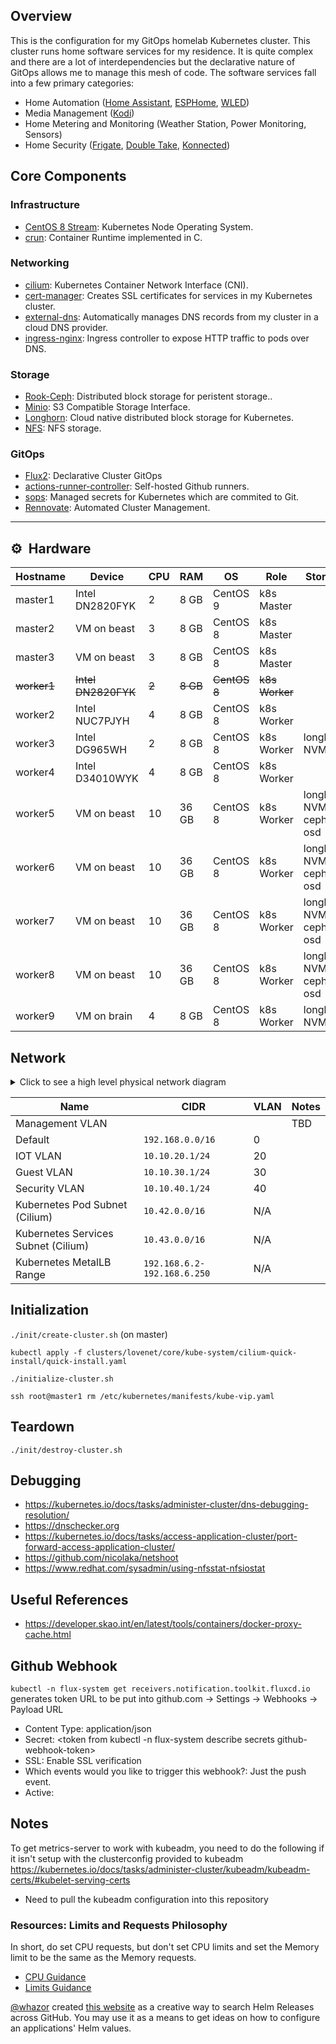 ## Overview
This is the configuration for my GitOps homelab Kubernetes cluster. This cluster runs home software services for my residence. It is quite complex and there are a lot of interdependencies but the declarative nature of GitOps allows me to manage this mesh of code. The software services fall into a few primary categories:
* Home Automation ([Home Assistant](https://www.home-assistant.io/), [ESPHome](https://esphome.io/), [WLED](https://kno.wled.ge/))
* Media Management ([Kodi](https://kodi.tv/))
* Home Metering and Monitoring (Weather Station, Power Monitoring, Sensors)
* Home Security ([Frigate](https://frigate.video/), [Double Take](https://github.com/jakowenko/double-take), [Konnected](https://konnected.io/))

## Core Components
### Infrastructure
- [CentOS 8 Stream](https://www.centos.org/centos-stream/): Kubernetes Node Operating System.
- [crun](https://github.com/containers/crun): Container Runtime implemented in C.

### Networking
- [cilium](https://cilium.io/): Kubernetes Container Network Interface (CNI).
- [cert-manager](https://cert-manager.io/docs/): Creates SSL certificates for services in my Kubernetes cluster.
- [external-dns](https://github.com/kubernetes-sigs/external-dns): Automatically manages DNS records from my cluster in a cloud DNS provider.
- [ingress-nginx](https://github.com/kubernetes/ingress-nginx/): Ingress controller to expose HTTP traffic to pods over DNS.

### Storage
- [Rook-Ceph](https://github.com/rook/rook): Distributed block storage for peristent storage..
- [Minio](https://min.io/): S3 Compatible Storage Interface.
- [Longhorn](https://longhorn.io/): Cloud native distributed block storage for Kubernetes.
- [NFS](https://github.com/kubernetes-sigs/nfs-subdir-external-provisioner): NFS storage.

### GitOps
- [Flux2](https://github.com/fluxcd/flux2): Declarative Cluster GitOps
- [actions-runner-controller](https://github.com/actions/actions-runner-controller): Self-hosted Github runners.
- [sops](https://toolkit.fluxcd.io/guides/mozilla-sops/): Managed secrets for Kubernetes which are commited to Git.
- [Rennovate](https://github.com/renovatebot/renovate): Automated Cluster Management.

---

## :gear:&nbsp; Hardware

| Hostname  | Device          | CPU | RAM    | OS       |Role        | Storage                 | IOT        | Network  |
| --------- | --------------- | --- | ------ | -------- | ---------- | ----------------------- | ---------- | -------- |
| master1   | Intel DN2820FYK | 2   | 8  GB  | CentOS 9 | k8s Master |                         |            |          |
| master2   | VM on beast     | 3   | 8  GB  | CentOS 8 | k8s Master |                         |            |          |
| master3   | VM on beast     | 3   | 8  GB  | CentOS 8 | k8s Master |                         |            |          |
| ~~worker1~~   | ~~Intel DN2820FYK~~ | ~~2~~   | ~~8  GB~~  | ~~CentOS 8~~ | ~~k8s Worker~~ |                         |            |          |
| worker2   | Intel NUC7PJYH  | 4   | 8  GB  | CentOS 8 | k8s Worker |                         | zstick-6   |          |
| worker3   | Intel DG965WH   | 2   | 8  GB  | CentOS 8 | k8s Worker | longhorn NVMe           |            | sec-vlan |
| worker4   | Intel D34010WYK | 4   | 8 GB   | CentOS 8 | k8s Worker |                         | Coral TPU  |          |
| worker5   | VM on beast     | 10  | 36 GB  | CentOS 8 | k8s Worker | longhorn NVMe, ceph osd | zstick-7   |          |
| worker6   | VM on beast     | 10  | 36 GB  | CentOS 8 | k8s Worker | longhorn NVMe, ceph osd | skyconnect |          |
| worker7   | VM on beast     | 10  | 36 GB  | CentOS 8 | k8s Worker | longhorn NVMe, ceph osd |            | iot-vlan |
| worker8   | VM on beast     | 10  | 36 GB  | CentOS 8 | k8s Worker | longhorn NVMe, ceph osd |            | iot-vlan |
| worker9   | VM on brain     | 4   |  8 GB  | CentOS 8 | k8s Worker | longhorn NVMe           |            |          |

## Network
<details>
  <summary>Click to see a high level physical network diagram</summary>

  <img src="https://github.com/rwlove/fleet-infra/blob/5d052422d64299f22c499d7bd2768f1ac58e71f6/docs/assets/physical-network-diagram.jpg" align="center" width="600px" alt="dns"/>
</details>

| Name                                  | CIDR                       | VLAN | Notes |
|---------------------------------------|----------------------------| ---- | ----- |
| Management VLAN                       |                            |      | TBD   |
| Default                               | `192.168.0.0/16`           |  0   |       |
| IOT VLAN                              | `10.10.20.1/24`            | 20   |       |
| Guest VLAN                            | `10.10.30.1/24`            | 30   |       |
| Security VLAN                         | `10.10.40.1/24`            | 40   |       |
| Kubernetes Pod Subnet (Cilium)        | `10.42.0.0/16`             | N/A  |       |
| Kubernetes Services Subnet (Cilium)   | `10.43.0.0/16`             | N/A  |       |
| Kubernetes MetalLB Range              | `192.168.6.2-192.168.6.250`| N/A  |       |

## Initialization
```./init/create-cluster.sh``` (on master)

```kubectl apply -f clusters/lovenet/core/kube-system/cilium-quick-install/quick-install.yaml```

```./initialize-cluster.sh```

```ssh root@master1 rm /etc/kubernetes/manifests/kube-vip.yaml```

## Teardown
```./init/destroy-cluster.sh```

## Debugging
* https://kubernetes.io/docs/tasks/administer-cluster/dns-debugging-resolution/
* https://dnschecker.org
* https://kubernetes.io/docs/tasks/access-application-cluster/port-forward-access-application-cluster/
* https://github.com/nicolaka/netshoot
* https://www.redhat.com/sysadmin/using-nfsstat-nfsiostat

## Useful References
* https://developer.skao.int/en/latest/tools/containers/docker-proxy-cache.html

## Github Webhook
`kubectl -n flux-system get receivers.notification.toolkit.fluxcd.io` generates token URL to be put into
github.com -> Settings -> Webhooks -> Payload URL

* Content Type: application/json
* Secret: <token from kubectl -n flux-system describe secrets github-webhook-token>
* SSL: Enable SSL verification
* Which events would you like to trigger this webhook?: Just the push event.
* Active: <checked>
 
 ## Notes
 To get metrics-server to work with kubeadm, you need to do the following if it isn't setup with the clusterconfig provided to kubeadm
 https://kubernetes.io/docs/tasks/administer-cluster/kubeadm/kubeadm-certs/#kubelet-serving-certs
 * Need to pull the kubeadm configuration into this repository
 
 ### Resources: Limits and Requests Philosophy
 In short, do set CPU requests, but don't set CPU limits and set the Memory limit to be the same as the Memory requests.
 * [CPU Guidance](https://home.robusta.dev/blog/stop-using-cpu-limits)
 * [Limits Guidance](https://home.robusta.dev/blog/kubernetes-memory-limit)

 [@whazor](https://github.com/whazor) created [this website](https://nanne.dev/k8s-at-home-search/) as a creative way to search Helm Releases across GitHub. You may use it as a means to get ideas on how to configure an applications' Helm values.
